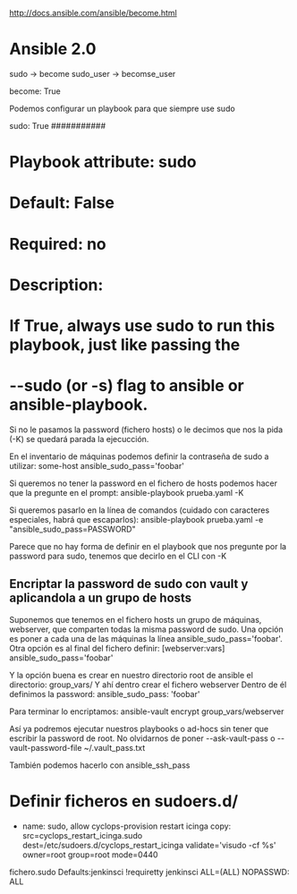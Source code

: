 http://docs.ansible.com/ansible/become.html

# Ansible 2.0
sudo -> become
sudo_user -> becomse_user


become: True

Podemos configurar un playbook para que siempre use sudo

  sudo: True
  ###########
  # Playbook attribute: sudo
  # Default: False
  # Required: no
  # Description:
  #   If True, always use sudo to run this playbook, just like passing the
  #   --sudo (or -s) flag to ansible or ansible-playbook.

Si no le pasamos la password (fichero hosts) o le decimos que nos la pida (-K) se quedará parada la ejecucción.


En el inventario de máquinas podemos definir la contraseña de sudo a utilizar:
some-host ansible_sudo_pass='foobar'


Si queremos no tener la password en el fichero de hosts podemos hacer que la pregunte en el prompt:
ansible-playbook prueba.yaml -K

Si queremos pasarlo en la línea de comandos (cuidado con caracteres especiales, habrá que escaparlos):
ansible-playbook prueba.yaml -e "ansible_sudo_pass=PASSWORD"

Parece que no hay forma de definir en el playbook que nos pregunte por la password para sudo, tenemos que decirlo en el CLI con -K


## Encriptar la password de sudo con vault y aplicandola a un grupo de hosts ##
Suponemos que tenemos en el fichero hosts un grupo de máquinas, webserver, que comparten todas la misma password de sudo.
Una opción es poner a cada una de las máquinas la línea ansible_sudo_pass='foobar'.
Otra opción es al final del fichero definir:
[webserver:vars]
ansible_sudo_pass='foobar'

Y la opción buena es crear en nuestro directorio root de ansible el directorio:
group_vars/
Y ahí dentro crear el fichero webserver
Dentro de él definimos la password:
ansible_sudo_pass: 'foobar'

Para terminar lo encriptamos:
ansible-vault encrypt group_vars/webserver

Así ya podremos ejecutar nuestros playbooks o ad-hocs sin tener que escribir la password de root.
No olvidarnos de poner
--ask-vault-pass
o
--vault-password-file ~/.vault_pass.txt


También podemos hacerlo con ansible_ssh_pass


# Definir ficheros en sudoers.d/
- name: sudo, allow cyclops-provision restart icinga
  copy: src=cyclops_restart_icinga.sudo
        dest=/etc/sudoers.d/cyclops_restart_icinga
        validate='visudo -cf %s'
        owner=root group=root mode=0440


fichero.sudo
Defaults:jenkinsci !requiretty
jenkinsci ALL=(ALL) NOPASSWD: ALL

